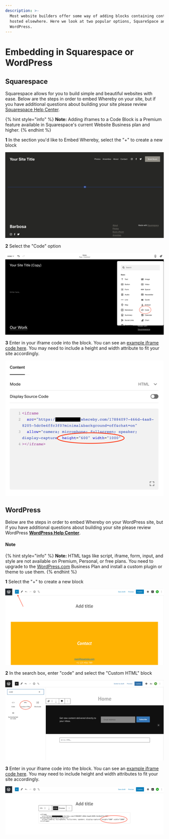 ```yaml
---
description: >-
  Most website builders offer some way of adding blocks containing content
  hosted elsewhere. Here we look at two popular options, SquareSpace and
  WordPress.
---
```


# Embedding in Squarespace or WordPress

## Squarespace

Squarespace allows for you to build simple and beautiful websites with ease. Below are the steps in order to embed Whereby on your site, but if you have additional questions about building your site please review [Squarespace Help Center](https://support.squarespace.com/hc/en-us).



{% hint style="info" %}
**Note:** Adding iframes to a Code Block is a Premium feature available in Squarespace's current Website Business plan and higher.
{% endhint %}



**1** In the section you'd like to Embed Whereby, select the "+" to create a new block

![](../../.gitbook/assets/squarespace1.png)



**2** Select the "Code" option

![](<../../.gitbook/assets/Squarespace code block.png>)

**3** Enter in your iframe code into the block. You can see an [example iframe code here](using-an-iframe.md). You may need to include a height and width attribute to fit your site accordingly.

![](../../.gitbook/assets/squarespace3.png)

## WordPress

Below are the steps in order to embed Whereby on your WordPress site, but if you have additional questions about building your site please review WordPress [**WordPress Help Center**](https://wordpress.com/support/).

#### Note

{% hint style="info" %}
**Note:** HTML tags like script, iframe, form, input, and style are not available on Premium, Personal, or free plans. You need to upgrade to the [WordPress.com](http://wordpress.com) Business Plan and install a custom plugin or theme to use them.
{% endhint %}



**1** Select the "+" to create a new block

![](../../.gitbook/assets/wordpress1.png)

**2** In the search box, enter "code" and select the "Custom HTML" block

![](<../../.gitbook/assets/Word press html block.png>)

**3** Enter in your iframe code into the block. You can see an [example iframe code here](using-an-iframe.md). You may need to include height and width attributes to fit your site accordingly.

![](../../.gitbook/assets/wordpress3.png)
